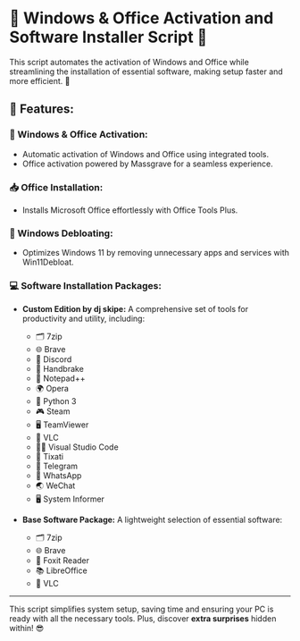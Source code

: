 # 🎉 Windows & Office Activation and Software Installer Script 🎉  

This script automates the activation of Windows and Office while streamlining the installation of essential software, making setup faster and more efficient. 🚀  

## 🌟 Features:  

### 🔑 Windows & Office Activation:  
- Automatic activation of Windows and Office using integrated tools.  
- Office activation powered by Massgrave for a seamless experience.  

### 📥 Office Installation:  
- Installs Microsoft Office effortlessly with Office Tools Plus.  

### 🧹 Windows Debloating:  
- Optimizes Windows 11 by removing unnecessary apps and services with Win11Debloat.  

### 💻 Software Installation Packages:  

- **Custom Edition by dj skipe:** A comprehensive set of tools for productivity and utility, including:  
  - 🗂 7zip  
  - 🌐 Brave  
  - 💬 Discord  
  - 🎥 Handbrake  
  - 📝 Notepad++  
  - 🌍 Opera  
  - 🐍 Python 3  
  - 🎮 Steam  
  - 🖥 TeamViewer  
  - 🎵 VLC  
  - 👨‍💻 Visual Studio Code  
  - 🔄 Tixati  
  - 📱 Telegram  
  - 💬 WhatsApp  
  - 🌏 WeChat  
  - 🖥 System Informer  

- **Base Software Package:** A lightweight selection of essential software:  
  - 🗂 7zip  
  - 🌐 Brave  
  - 📑 Foxit Reader  
  - 📚 LibreOffice  
  - 🎵 VLC  

---

This script simplifies system setup, saving time and ensuring your PC is ready with all the necessary tools. Plus, discover **extra surprises** hidden within! 😎
